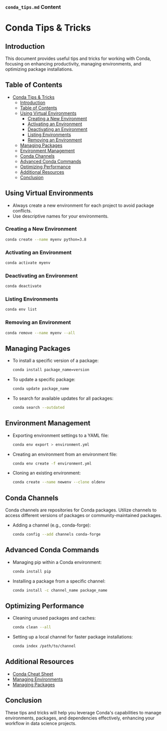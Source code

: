 ### `conda_tips.md` Content


# Conda Tips & Tricks

## Introduction

This document provides useful tips and tricks for working with Conda, focusing on enhancing productivity, managing environments, and optimizing package installations.

## Table of Contents

- [Conda Tips \& Tricks](#conda-tips--tricks)
  - [Introduction](#introduction)
  - [Table of Contents](#table-of-contents)
  - [Using Virtual Environments](#using-virtual-environments)
    - [Creating a New Environment](#creating-a-new-environment)
    - [Activating an Environment](#activating-an-environment)
    - [Deactivating an Environment](#deactivating-an-environment)
    - [Listing Environments](#listing-environments)
    - [Removing an Environment](#removing-an-environment)
  - [Managing Packages](#managing-packages)
  - [Environment Management](#environment-management)
  - [Conda Channels](#conda-channels)
  - [Advanced Conda Commands](#advanced-conda-commands)
  - [Optimizing Performance](#optimizing-performance)
  - [Additional Resources](#additional-resources)
  - [Conclusion](#conclusion)

## Using Virtual Environments

- Always create a new environment for each project to avoid package conflicts.
- Use descriptive names for your environments.

### Creating a New Environment

```bash
conda create --name myenv python=3.8
```

### Activating an Environment

```bash
conda activate myenv
```

### Deactivating an Environment

```bash
conda deactivate
```

### Listing Environments

```bash
conda env list
```

### Removing an Environment

```bash
conda remove --name myenv --all
```

## Managing Packages

- To install a specific version of a package:
  ```bash
  conda install package_name=version
  ```

- To update a specific package:
  ```bash
  conda update package_name
  ```

- To search for available updates for all packages:
  ```bash
  conda search --outdated
  ```

## Environment Management

- Exporting environment settings to a YAML file:
  ```bash
  conda env export > environment.yml
  ```

- Creating an environment from an environment file:
  ```bash
  conda env create -f environment.yml
  ```

- Cloning an existing environment:
  ```bash
  conda create --name newenv --clone oldenv
  ```

## Conda Channels

Conda channels are repositories for Conda packages. Utilize channels to access different versions of packages or community-maintained packages.

- Adding a channel (e.g., conda-forge):
  ```bash
  conda config --add channels conda-forge
  ```

## Advanced Conda Commands

- Managing pip within a Conda environment:
  ```bash
  conda install pip
  ```

- Installing a package from a specific channel:
  ```bash
  conda install -c channel_name package_name
  ```

## Optimizing Performance

- Cleaning unused packages and caches:
  ```bash
  conda clean --all
  ```

- Setting up a local channel for faster package installations:
  ```bash
  conda index /path/to/channel
  ```

## Additional Resources

- [Conda Cheat Sheet](https://docs.conda.io/projects/conda/en/latest/user-guide/cheatsheet.html)
- [Managing Environments](https://docs.conda.io/projects/conda/en/latest/user-guide/tasks/manage-environments.html)
- [Managing Packages](https://docs.conda.io/projects/conda/en/latest/user-guide/tasks/manage-pkgs.html)

## Conclusion

These tips and tricks will help you leverage Conda's capabilities to manage environments, packages, and dependencies effectively, enhancing your workflow in data science projects.
